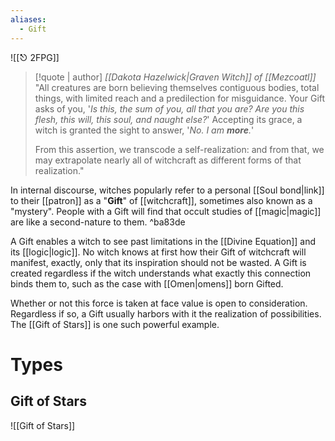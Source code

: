 ```yaml
---
aliases:
  - Gift
---
```


![[⎋ 2FPG]]
> [!quote | author]  *[[Dakota Hazelwick|Graven Witch]] of [[Mezcoatl]]*
> "All creatures are born believing themselves contiguous bodies, total things, with limited reach and a predilection for misguidance. Your Gift asks of you, '*Is this, the sum of you, all that you are? Are you this flesh, this will, this soul, and naught else?*' Accepting its grace, a witch is granted the sight to answer, '*No. I am **more**.*' 
> 
> From this assertion, we transcode a self-realization: and from that, we may extrapolate nearly all of witchcraft as different forms of that realization."

In internal discourse, witches popularly refer to a personal [[Soul bond|link]] to their [[patron]] as a "**Gift**" of [[witchcraft]], sometimes also known as a "mystery". People with a Gift will find that occult studies of [[magic|magic]] are like a second-nature to them. ^ba83de

A Gift enables a witch to see past limitations in the [[Divine Equation]] and its [[logic|logic]]. No witch knows at first how their Gift of witchcraft will manifest, exactly, only that its inspiration should not be wasted. A Gift is created regardless if the witch understands what exactly this connection binds them to, such as the case with [[Omen|omens]] born Gifted.

Whether or not this force is taken at face value is open to consideration. Regardless if so, a Gift usually harbors with it the realization of possibilities. The [[Gift of Stars]] is one such powerful example. 

# Types
## Gift of Stars
![[Gift of Stars]]



